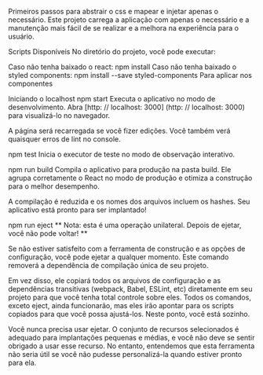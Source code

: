 Primeiros passos para abstrair o css e mapear e injetar apenas o necessário.
Este projeto carrega a aplicação com apenas o necessário e a manutenção mais fácil de se realizar e a melhora na experiência para o usuário.

Scripts Disponíveis
No diretório do projeto, você pode executar:

Caso não tenha baixado o react:
npm install
Caso não tenha baixado o styled components:
npm install --save styled-components
Para aplicar nos componentes

Iniciando o localhost
npm start
Executa o aplicativo no modo de desenvolvimento. Abra [http: // localhost: 3000] (http: // localhost: 3000) para visualizá-lo no navegador.

A página será recarregada se você fizer edições. Você também verá quaisquer erros de lint no console.

npm test
Inicia o executor de teste no modo de observação interativo.

npm run build
Compila o aplicativo para produção na pasta build. Ele agrupa corretamente o React no modo de produção e otimiza a construção para o melhor desempenho.

A compilação é reduzida e os nomes dos arquivos incluem os hashes. Seu aplicativo está pronto para ser implantado!

npm run eject
** Nota: esta é uma operação unilateral. Depois de ejetar, você não pode voltar! **

Se não estiver satisfeito com a ferramenta de construção e as opções de configuração, você pode ejetar a qualquer momento. Este comando removerá a dependência de compilação única de seu projeto.

Em vez disso, ele copiará todos os arquivos de configuração e as dependências transitivas (webpack, Babel, ESLint, etc) diretamente em seu projeto para que você tenha total controle sobre eles. Todos os comandos, exceto eject, ainda funcionarão, mas eles irão apontar para os scripts copiados para que você possa ajustá-los. Neste ponto, você está sozinho.

Você nunca precisa usar ejetar. O conjunto de recursos selecionados é adequado para implantações pequenas e médias, e você não deve se sentir obrigado a usar esse recurso. No entanto, entendemos que esta ferramenta não seria útil se você não pudesse personalizá-la quando estiver pronto para ela.